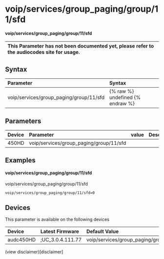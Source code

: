 ﻿---
description: voip/services/group_paging/group/11/sfd
search: false
---

# voip/services/group_paging/group/11/sfd

#### voip/services/group_paging/group/11/sfd


| This Parameter has not been documented yet, please refer to the audiocodes site for usage.  |
| :--- |

## Syntax
| Parameter | Syntax |
| :--- | :--- |
|voip/services/group_paging/group/11/sfd | {% raw %} undefined {% endraw %} |

## Parameters
|Device|Parameter|value|Description|
|:---|:---|:---|:---|
| 450HD | voip/services/group_paging/group/11/sfd |  |  |

## Examples
#### voip/services/group_paging/group/11/sfd

voip/services/group_paging/group/11/sfd

```
voip/services/group_paging/group/11/sfd=0
```

## Devices
This parameter is available on the following devices

| Device | Latest Firmware | Default Value |
|:---|:---|:---|
| audc450HD | ;UC_3.0.4.111.77 | voip/services/group_paging/group/11/sfd=0 

(view disclaimer)[disclaimer]
